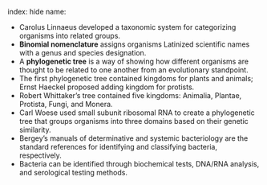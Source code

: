index: hide
name: 

  * Carolus Linnaeus developed a taxonomic system for categorizing organisms into related groups.
  *  **Binomial nomenclature** assigns organisms Latinized scientific names with a genus and species designation.
  * A  **phylogenetic tree** is a way of showing how different organisms are thought to be related to one another from an evolutionary standpoint.
  * The first phylogenetic tree contained kingdoms for plants and animals; Ernst Haeckel proposed adding kingdom for protists.
  * Robert Whittaker’s tree contained five kingdoms: Animalia, Plantae, Protista, Fungi, and Monera.
  * Carl Woese used small subunit ribosomal RNA to create a phylogenetic tree that groups organisms into three domains based on their genetic similarity.
  * Bergey’s manuals of determinative and systemic bacteriology are the standard references for identifying and classifying bacteria, respectively.
  * Bacteria can be identified through biochemical tests, DNA/RNA analysis, and serological testing methods.
